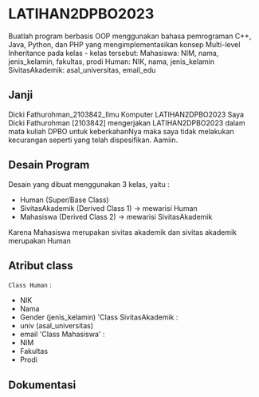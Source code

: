 # LATIHAN2DPBO2023
Buatlah program berbasis OOP menggunakan bahasa pemrograman C++, Java, Python, dan PHP yang mengimplementasikan konsep Multi-level Inheritance  pada kelas - kelas tersebut:
Mahasiswa: NIM, nama, jenis_kelamin, fakultas, prodi
Human: NIK, nama, jenis_kelamin
SivitasAkademik: asal_universitas, email_edu
## Janji
Dicki Fathurohman_2103842_Ilmu Komputer LATIHAN2DPBO2023
Saya Dicki Fathurohman [2103842] mengerjakan LATIHAN2DPBO2023 dalam mata kuliah DPBO untuk keberkahanNya maka saya tidak melakukan kecurangan seperti yang telah dispesifikan. Aamiin.
## Desain Program
Desain yang dibuat menggunakan 3 kelas, yaitu :
- Human (Super/Base Class)
- SivitasAkademik (Derived Class 1) -> mewarisi Human
- Mahasiswa (Derived Class 2) -> mewarisi SivitasAkademik

Karena Mahasiswa merupakan sivitas akademik dan sivitas akademik merupakan Human

## Atribut class
`Class Human` :
- NIK
- Nama
- Gender (jenis_kelamin)
'Class SivitasAkademik :
- univ (asal_universitas)
- email
'Class Mahasiswa' :
- NIM
- Fakultas
- Prodi

## Dokumentasi
